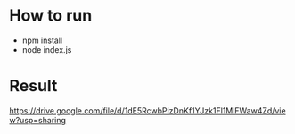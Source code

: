 # How to run
- npm install
- node index.js

# Result
https://drive.google.com/file/d/1dE5RcwbPizDnKf1YJzk1Fl1MlFWaw4Zd/view?usp=sharing
